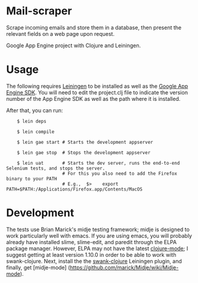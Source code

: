 Mail-scraper
=====

Scrape incoming emails and store them in a database, then
present the relevant fields on a web page upon request.

Google App Engine project with Clojure and Leiningen.

Usage
=====

The following requires [Leiningen](https://github.com/technomancy/leiningen) to be 
installed as well as the [Google App Engine SDK](http://code.google.com/appengine/downloads.html). 
You will need to edit the project.clj file to indicate the version
number of the App Engine SDK as well as the path where it is installed.

After that, you can run:

        $ lein deps

        $ lein compile

        $ lein gae start # Starts the development appserver

        $ lein gae stop  # Stops the development appserver

        $ lein uat 		 # Starts the dev server, runs the end-to-end Selenium tests, and stops the server.
						 # For this you also need to add the Firefox binary to your PATH
						 # E.g.,  $>	export PATH=$PATH:/Applications/Firefox.app/Contents/MacOS

Development
=====

The tests use Brian Marick's midje testing framework; midje is designed to work particularly
well with emacs. If you are using emacs, you will probably already have installed slime, 
slime-edit, and paredit through the ELPA package manager. However, ELPA may not have the 
latest [clojure-mode](https://github.com/technomancy/clojure-mode); I suggest getting at 
least version 1.10.0 in order to be able to work with swank-clojure. Next, install the
the [swank-clojure](https://github.com/technomancy/swank-clojure) Leiningen plugin, and
finally, get [midje-mode] (https://github.com/marick/Midje/wiki/Midje-mode). 
